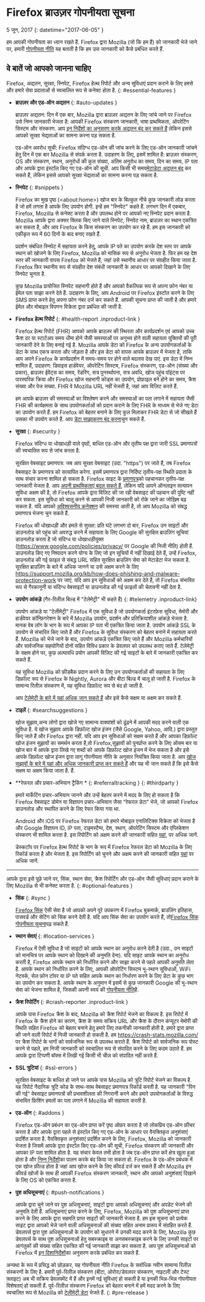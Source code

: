 # Firefox ब्राउज़र गोपनीयता सूचना

5 जून, 2017
{: datetime="2017-06-05" }

हम आपकी गोपनीयता का ध्यान रखते हैं. Firefox द्वारा Mozilla (जो कि हम हैं) को जानकारी भेजे जाने पर, हमारी [गोपनीयता नीति](https://www.mozilla.org/privacy/) यह बताती है कि हम उस जानकारी को कैसे प्रबंधित करते हैं.

## वे बातें जो आपको जानना चाहिए

Firefox, अद्यतन, सुरक्षा, स्निपेट, Firefox हेल्थ रिपोर्ट और अन्य सुविधाएं प्रदान कराने के लिए हमसे और हमारे सेवा प्रदाताओं से स्वचालित रूप से कनेक्ट होता है.
{: #essential-features }

* **ब्राउज़र और एड-ऑन अद्यतन**
{: #auto-updates }

	ब्राउज़र अद्यतन: दिन में एक बार, Mozilla द्वारा ब्राउज़र अद्यतन के लिए जांचे जाने पर Firefox उसे निम्न जानकारी भेजता है: आपकी Firefox संस्करण जानकारी, भाषा प्राथमिकता, ऑपरेटिंग सिस्टम और संस्करण. आप [इन निर्देशों का अनुसरण करके अद्यतन बंद कर सकते हैं](https://support.mozilla.org/kb/how-stop-firefox-automatically-making-connections#w_auto-update-checking) लेकिन इससे आपको सुरक्षा भेद्यताओं का सामना करना पड़ सकता है.

	एड-ऑन अवरोध सूची: Firefox संदिग्ध एड-ऑन की जांच करने के लिए एड-ऑन जानकारी जांचने हेतु दिन में एक बार Mozilla से संपर्क करता है. उदाहरण के लिए, इसमें शामिल है: ब्राउज़र संस्करण, OS और संस्करण, स्थान, अनुरोधों की कुल संख्या, अंतिम अनुरोध का समय, दिन का समय, IP पता और आपके द्वारा इंस्टॉल किए गए एड-ऑन की सूची. आप किसी भी समय[मेटाडेटा अद्यतन बंद](https://blog.mozilla.org/addons/how-to-opt-out-of-add-on-metadata-updates/) कर सकते हैं, लेकिन इससे आपको सुरक्षा भेद्यताओं का सामना करना पड़ सकता है.

* **स्निपेट**
{: #snippets }

	Firefox का मुख पृष्ठ (&lt;about:home&gt;) खोज बार के बिल्कुल नीचे कुछ जानकारी लोड करता है जो हमें लगता है आपके लिए उपयोग होगी. इन्हें हम "स्निपेट" कहते हैं. लगभग दिन में एकबार, Firefox, Mozilla से कनेक्ट करता है और उपलब्ध होने पर आपको नए स्निपेट प्रदान करता है. Mozilla आपके द्वारा अक्सर क्लिक किए जाने वाले स्निपेट, स्निपेट नाम, ब्राउज़र का स्थान एकत्रित कर सकता है, और आप Firefox के किस संस्करण का उपयोग कर रहे हैं. हम इस जानकारी को एकीकृत रूप में 60 दिनों के बाद बनाए रखते हैं.

	प्रदर्शन संबंधित स्निपेट में सहायता करने हेतु, आपके IP पते का उपयोग करके देश स्तर पर आपके स्थान को खोजने के लिए Firefox, Mozilla को मासिक रूप से अनुरोध भेजता है. फिर हम वह देश स्तर की जानकारी वापस Firefox को भेजते हैं, जहां उसे स्थानीय आधार पर संग्रहीत किया जाता है. Firefox फिर स्थानीय रूप से संग्रहीत देश संबंधी जानकारी के आधार पर आपको दिखाने के लिए स्निपेट चुनता है.

	कुछ Mozilla प्रायोजित स्निपेट सहभागी होते हैं और आपको वैकल्पिक रूप से अपना फ़ोन नंबर या ईमेल पता साझा करने देते हैं. उदाहरण के लिए, आप Android पर Firefox इंस्टॉल करने के लिए SMS प्राप्त करने हेतु अपना फ़ोन नंबर दर्ज कर सकते हैं. आपकी सूचना प्राप्त की जाती है और हमारे ईमेल और मोबाइल विपणन विक्रेता द्वारा प्रबंधित की जाती है.

* **Firefox हेल्थ रिपोर्ट**
{: #health-report .inproduct-link }

	Firefox हेल्थ रिपोर्ट (FHR) आपको आपके ब्राउज़र की स्थिरता और कार्यप्रदर्शन एवं आपको उच्च क्रैश दर या स्टार्टअप समय धीमा होने जैसी समस्याओं पर अनुभव होने वाली सहायता युक्तियों की पूरी जानकारी देने के लिए बनाई गई है. Mozilla आपके डेटा को Firefox के अन्य उपयोगकर्ताओं के डेटा के साथ एकत्र करता और जोड़ता है और इस डेटा को वापस आपके ब्राउज़र में भेजता है, ताकि आप अपने Firefox के कार्यप्रदर्शन में समय-समय पर होने वाले बदलाव देख पाएं. इस डेटा में निम्न शामिल हैं, उदाहरण: डिवाइस हार्डवेयर, ऑपरेटिंग सिस्टम, Firefox संस्करण, एड-ऑन (संख्या और प्रकार), ब्राउज़र ईवेंट्स का समय, रेंडरिंग, सत्र पुनर्स्थापना, सत्र अवधि, खोज पहुंच पॉइंट्स पर पारस्परिक क्रिया और Firefox खोज सहभागी कोड्स का उपयोग, प्रोफ़ाइल बने होने का समय, क्रैश संख्या और पेज सख्या. FHR वे Mozilla URL नहीं भेजती है, जहां आप विज़िट करते हैं.

	हम आपके ब्राउज़र की समस्याओं का विश्लेषण करने और समस्याओं का पता लगाने में सहायता जैसी FHR की कार्यक्षमता के साथ उपयोगकर्ताओं को प्रदान कराने के लिए FHR के माध्यम से भेजे गए डेटा का उपयोग करते हैं. हम Firefox को बेहतर बनाने के लिए कुल मिलाकर FHR डेटा से जो सीखते हैं उसका भी उपयोग करते हैं. आप [डेटा साझाकरण बंद करना](https://support.mozilla.org/kb/firefox-health-report-understand-your-browser-perf#w_how-to-turn-data-sharing-on-or-off)चुन सकते हैं.

* **सुरक्षा**
{: #security }

	Firefox संदिग्ध या धोखाधड़ी वाले पृष्ठों, बाधित एड-ऑन और तृतीय पक्ष द्वारा जारी SSL प्रमाणपत्रों की स्वचालित रूप से जांच करता है.

	सुरक्षित वेबसाइट प्रमाणपत्र: जब आप सुरक्षा वेबसाइट (उदा. "https") पर जाते हैं, तब Firefox वेबसाइट के प्रमाणपत्र को सत्यापित करेगा. इसमें प्रमाणपत्र द्वारा निर्दिष्ट तृतीय-पक्ष स्थिति प्रदाता के साथ संचार करना शामिल हो सकता है. Firefox साइट के [प्रमाणपत्र](https://support.mozilla.org/kb/secure-website-certificate)को पहचानकर तृतीय-पक्ष जानकारी भेजता है. आप [अपनी प्राथमिकताएं बदल सकते हैं](https://support.mozilla.org/kb/advanced-settings-browsing-network-updates-encryption#w_certificates-tab), लेकिन यदि आपने ऑनलाइन सत्यापन सुविधा अक्षम की है, तो Firefox आपके द्वारा विज़िट की जा रही वेबसाइट की पहचान की पुष्टि नहीं कर सकता. इस सुविधा को चालू करने से आपकी निजी जानकारी को रोके जाने का जोख़िम बढ़ सकता है. यदि आपको [अविश्वसनीय कनेक्शन](https://support.mozilla.org/kb/connection-untrusted-error-message) की समस्या आती है, तो आप Mozilla को संबद्ध प्रमाणपत्र भेजना चुन सकते हैं.

	Firefox की धोखाधड़ी और हमले से सुरक्षा: प्रति घंटे लगभग दो बार, Firefox उन साइटों और डाउनलोड को पहुंच को अवरुद्ध करने में सहायता के लिए Google की सुरक्षित ब्राउज़िंग सूचियां डाउनलोड करता है जो संदिग्ध या धोखाधड़ीयुक्त (<https://www.google.com/policies/privacy/> पर Google की निजी नीति) होती हैं. डाउनलोड किए गए निष्पादन करने योग्य के लिए जो इन सूचियों में नहीं दिखाई देते हैं, उन्हें Firefox, डाउनलोड की गई फ़ाइल से संबद्ध URL सहित सुरक्षित ब्राउज़िंग सेवा को मेटाडेटा भेज सकता है. सुरक्षित ब्राउज़िंग के बारे में अधिक जानने या उसे अक्षम करने के लिए <https://support.mozilla.org/kb/how-does-phishing-and-malware-protection-work> पर जाएं. यदि आप इन सुविधाओं को अक्षम कर देते हैं, तो Firefox संभावित रूप से गैरकानूनी या संदिग्ध वेबसाइटों या डाउनलोड की गई फ़ाइलों की चेतावनी नहीं देता है.

* **उपयोग आंकड़े** (गैर-रिलीज़ बिल्ड में "टेलेमेट्री" भी कहते हैं)
{: #telemetry .inproduct-link}

	उपयोग आंकड़े या "टेलीमेट्री" Firefox में एक सुविधा है जो उपयोगकर्ता इंटरफ़ेस सुविधा, मेमोरी और हार्डवेयर कॉन्फ़िगरेशन के बारे में Mozilla उपयोग, प्रदर्शन और प्रतिक्रियाशील आंकड़े भेजता है. मानक वेब लॉग के भाग के रूप में आपका IP पता भी एकत्रित किया जाता है. उपयोग आंकड़े SSL के उपयोग से संचारित किए जाते हैं और Firefox के सुविधा संस्करण को बेहतर बनाने में सहायता करते हैं. Mozilla को भेजे जाने के बाद, उपयोग आंकड़े एकत्रित किए जाते हैं और Mozilla कर्मचारियों और सार्वजनिक सहयोगियों दोनों सहित विविध प्रकार के डेवलपर को उपलब्ध कराए जाते हैं. टेलेमेट्री के सक्षम होने पर, कुछ अल्पावधि प्रयोग आपकी विज़िट की गई साइटों के बारे में जानकारी एकत्रित कर सकते हैं.

	यह सुविधा Mozilla को फ़ीडबैक प्रदान करने के लिए उन उपयोगकर्ताओं की सहायता के लिए डिफ़ॉल्ट रूप से Firefox के Nightly, Aurora और बीटा बिल्ड में चालू हो जाती है. Firefox के सामान्य रिलीज़ संस्करण में, यह सुविधा डिफ़ॉल्ट रूप से बंद हो जाती है.

	आप [टेलेमेट्री के बारे में यहां अधिक जान सकते हैं](https://support.mozilla.org/kb/send-performance-data-improve-firefox) और इसे कैसे सक्षम या अक्षम कर सकते हैं.

* **टाइलें**
{: #searchsuggestions }

	खोज सुझाव,अन्य लोगों द्वारा खोजे गए सामान्य वाक्यांशों को ढूंढने में आपकी मदद करने वाली एक सुविधा है. ये खोज सुझाव आपके डिफ़ॉल्ट खोज इंजन (जैसे Google, Yahoo, आदि.) द्वारा प्रस्तुत किए जाते हैं और Firefox द्वारा नहीं. यदि आप इन सुविधाओं को सक्षम करते हैं और आपका डिफ़ॉल्ट खोज इंजन सुझावों का समर्थन करता है,तो Firefox,सुझावों को पुनर्प्राप्त करने के लिए ऑसम बार या खोज बार में आपके द्वारा लिखे गए शब्दों को आपके डिफ़ॉल्ट खोज इंजन में भेज सकता है और इसे आपके डिफ़ॉल्ट खोज इंजन द्वारा लागू गोपनीयता नीति के अनुसार नियंत्रित किया जाता है. आप [खोज सुझावों के बारे में यहां और अधिक जानकारी प्राप्त कर सकते हैं](https://support.mozilla.org/kb/use-popular-search-suggestions-firefox-search-bar) और यह भी जान सकते हैं कि इसे कैसे सक्षम या अक्षम किया जाता है. हैं.

* **रेफरल और प्रचार-अभियान ट्रैकिंग *
{: #referraltracking }
{: #thirdparty }

	हमारे मार्केटिंग प्रचार-अभियान जानने और उन्हें बेहतर करने में मदद के लिए हो सकता है कि Firefox वेबसाइट डोमेन या विज्ञापन प्रचार-अभियान जैसा “रेफरल डेटा” भेजे, जो आपको Firefox डाउनलोड और स्थापित करने के लिए रेफर किया गया था.
 
	Android और iOS पर Firefox रेफरल डेटा को हमारे मोबाइल एनालिटिक्स विक्रेता को भेजता है और Google विज्ञापन ID, IP पता, टाइमस्टैम्प, देश, स्थान, ऑपरेटिंग सिस्टम और एप्लिकेशन संस्करण भी शामिल करता है. इस रिपोर्टिंग को अक्षम करने की जानकारी सहित [यहां](https://support.mozilla.org/kb/send-anonymous-usage-data-firefox-mobile-devices), पर अधिक जानें.

	डेस्कटॉप पर Firefox हेल्थ रिपोर्ट के भाग के रूप में Firefox रेफरल डेटा को Mozilla के लिए रिकॉर्ड करता है और भेजता है.  इस रिपोर्टिंग को चुनने और अक्षम करने की जानकारी सहित [यहां](https://support.mozilla.org/kb/desktop-attribution-privacy) पर अधिक जानें. 

---------------------------------------

आपके द्वारा इसे पूछे जाने पर, सिंक, स्थान सेवा, क्रैश रिपोर्टिंग और एड-ऑन जैसी सुविधाएं प्रदान कराने के लिए Mozilla से भी कनेक्ट करता है.
{: #optional-features }

* **सिंक**
{: #sync }

	[Firefox सिंक](https://www.mozilla.org/firefox/sync/) ऐसी सेवा है जो आपको अपने पूरे उपकरण में Firefox बुकमार्क, ब्राउज़िंग इतिहास, पासवर्ड और सेटिंग को सिंक करने देती है. यदि आप सिंक सेवा का उपयोग करते हैं, तो[Firefox सिंक गोपनीयता सूचना](https://accounts.firefox.com/legal/privacy)पढ़ सकते हैं.

* **स्थान सेवाएं**
{: #location-services }

	Firefox में ऐसी सुविधा है जो साइटों को आपके स्थान का अनुरोध करने देती है (उदा., उन साइटों को मानचित्र पर आपके स्थान को दिखाने की अनुमति देना). यदि साइट आपके स्थान का अनुरोध करती है, Firefox आपके स्थान को निर्धारित करने और साझा करने से पहले आपकी अनुमति लेता है. आपके स्थान को निर्धारित करने के लिए, आपकी ऑपरेटिंग सिस्टम भू-स्थान सुविधाओं, WiFi नेटवर्क, सेल फ़ोन टॉवर या IP पते सहित आपके स्थान का निर्धारण करने के लिए डेटा के कुछ भाग का उपयोग कर सकता है. आपके स्थान के अनुमान में इसमें से कुछ जानकारी Google की भू-स्थान सेवा को भेजना शामिल है, जिसकी अपनी स्वयं की [गोपनीयता नीति](https://www.google.com/privacy/lsf.html)है.

* **क्रैश रिपोर्टिंग**
{: #crash-reporter .inproduct-link }

	आपके पास Firefox क्रैश के बाद, Mozilla को क्रैश रिपोर्ट भेजने का विकल्प है. इस रिपोर्ट में Firefox के क्रैश होने का कारण, क्रैश के समय सक्रिय URL और क्रैश के दौरान कंप्यूटर मेमोरी की स्थिति सहित Firefox को बेहतर बनाने हेतु हमारे लिए तकनीकी जानकारी होती है. हमारे द्वारा प्राप्त की जाने वाली रिपोर्ट में निजी जानकारी हो सकती है. हम <https://crash-stats.mozilla.com/> पर क्रैश रिपोर्ट के भागों को सार्वजनिक रूप से उपलब्ध कराते हैं. क्रैश रिपोर्ट को सार्वजनिक रूप पोस्ट करने से पहले, हम निजी जानकारी को स्वचालित रूप से संपादित करने के लिए कदम उठाते हैं. हम आपके द्वारा टिप्पणी बॉक्स में लिखी गई किसी भी चीज़ को संपादित नहीं करते हैं.

* **SSL त्रुटियां**
{: #ssl-errors }

	सुरक्षित वेबसाइट के बाधित हो जाने पर आपके पास Mozilla को त्रुटि रिपोर्ट भेजने का विकल्प है. यह रिपोर्ट नैदानिक त्रुटि कोड के साथ-साथ वेबसाइट प्रमाणपत्र रिकॉर्ड करती है. यह जानकारी "पिन की गई" वेबसाइट प्रमाणपत्रों की प्रभावशीलता की निगरानी करने और हमारे उपयोगकर्ताओं के विरुद्ध संभावित फ़िशिंग हमलों का पता लगाने में Mozilla की सहायता करती है.

* **एड-ऑन**
{: #addons }

	Firefox एड-ऑन प्रबंधन का एड-ऑन प्राप्त करें पृष्ठ ऑफ़र करता है जो लोकप्रिय एड-ऑन फ़ीचर करता है और आपके द्वारा पहले से इंस्टॉल किए गए एड-ऑन के आधार पर वैयक्तिकृत अनुशंसाएं प्रदर्शित करता है. वैयक्तिकृत अनुशंसाएं प्रदर्शित करने के लिए, Firefox, Mozilla को जानकारी भेजता है जिसमें आपके द्वारा इंस्टॉल किए एड-ऑन की सूची, Firefox संस्करण की जानकारी और आपका IP पता शामिल होता है. यह संचार केवल तभी होता है जब एड-ऑन प्राप्त करें क्षेत्र खुला हुआ होता है और [निम्न निर्देशों](https://blog.mozilla.org/addons/how-to-opt-out-of-add-on-metadata-updates/)का पालन करके बंद किया जा सकता हो. Firefox के एड-ऑन प्रबंधक में एक खोज फ़ील्ड होता है जहां आप खोज करने के लिए कीवर्ड दर्ज कर सकते हैं और Mozilla इन कीवर्ड खोजों के साथ ही आपकी Firefox संस्करण जानकारी, स्थान और आपको अनुशंसाएं दिखाने के लिए OS को एकत्रित करता है.

* **पुश अधिसूचनाएं**
{: #push-notifications }

	आपके द्वारा चुने जाने पर पुश अधिसूचनाएं, साइटों द्वारा आपको अधिसूचनाएं और अपडेट भेजने की अनुमति देती हैं. अधिसूचनाएं प्राप्त करने के लिए, Firefox, Mozilla को पुश अधिसूचनाएं प्राप्त करने के लिए आपके द्वारा सहमति प्राप्त साइटों की जानकारी भेजता है. हम इस सूचना को प्रत्येक साइट द्वारा आपको भेजे जाने वाली अधिसूचनाओं की संख्या सहित अनाम प्रारूप में संग्रहित करते हैं. डेवलपर्स द्वारा पुश अधिसूचनाओं के उपयोग को सुधारने में उनकी मदद करने के लिए, Mozilla कुछ डेवलपर्स के साथ पुश अधिसूचनाओं हेतु सबस्क्राइब या अनसबस्क्राइब करने के लिए उनकी साइटों पर आगंतुकों की संख्या सहित एकत्रित की गई जानकारी साझा कर सकता है. आप पुश अधिसूचनाओं को Firefox में [इन दिशानिर्देशों](https://support.mozilla.org/kb/push-notifications-firefox)का अनुसरण करके प्रबंधित कर सकते हैं.

अन्यथा के रूप में प्रसिद्ध को छोड़कर, यह गोपनीयता नीति Firefox के सर्वाधिक नवीन सामान्य रिलीज़ संस्करणों के लिए है. हमारी पूर्व-रिलीज़ संस्करण (बीटा, ओरोरा/डेवलपर संस्करण, नाइटली और टेस्ट फ़्लाइट) अब भी सक्रिय डेवलपमेंट में हैं और इनमें नई सुविधाएं हो सकती है या इनकी भिन्न-भिन्न गोपनीयता विशेषताएं हो सकती हैं. पूर्व-रिलीज़ संस्करण Firefox को बेहतर बनाने में हमें मदद करने के लिए स्वचालित रूप से Mozilla को [टेलीमेट्री डेटा](https://gecko.readthedocs.io/en/latest/toolkit/components/telemetry/telemetry/index.html) भेजते हैं.
{: #pre-release }
